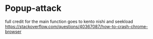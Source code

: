 # Popup-attack
full credit for the main function goes to kento nishi
and seekload
https://stackoverflow.com/questions/40367087/how-to-crash-chrome-browser
